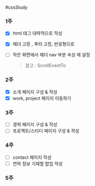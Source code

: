#cssStudy

### 1주

- [x] html 태그 대략적으로 작성
- [x] 헤더 고정 , 푸터 고정, 반응형으로
- [ ] 작은 화면에서 헤더 nav 부분 속성 재 설정

  > 참고 : ScrollEventTo

### 2주

- [x] 소개 페이지 구성 & 작성
- [x] work, project 페이지 이동하기

### 3주

- [ ] 경력 페이지 구성 & 작성
- [ ] 프로젝트/스터디 페이지 구성 & 작성

### 4주

- [ ] contact 페이지 작성
- [ ] 연락 정보 기재할 팝업 작성

### 5주

